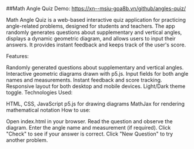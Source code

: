 ##Math Angle Quiz
Demo: https://xn--msiu-goa8b.vn/github/angles-quiz/

Math Angle Quiz is a web-based interactive quiz application for practicing angle-related problems, designed for students and teachers. The app randomly generates questions about supplementary and vertical angles, displays a dynamic geometric diagram, and allows users to input their answers. It provides instant feedback and keeps track of the user's score.

Features:

Randomly generated questions about supplementary and vertical angles.
Interactive geometric diagrams drawn with p5.js.
Input fields for both angle names and measurements.
Instant feedback and score tracking.
Responsive layout for both desktop and mobile devices.
Light/Dark theme toggle.
Technologies Used:

HTML, CSS, JavaScript
p5.js for drawing diagrams
MathJax for rendering mathematical notation
How to use:

Open index.html in your browser.
Read the question and observe the diagram.
Enter the angle name and measurement (if required).
Click "Check" to see if your answer is correct.
Click "New Question" to try another problem.
